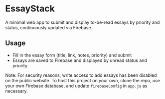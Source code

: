 # EssayStack
A minimal web app to submit and display to-be-read essays by priority and status, continuously updated via Firebase.

## Usage
- Fill in the essay form (title, link, notes, priority) and submit  
- Essays are saved to Firebase and displayed by unread status and priority  

Note: For security reasons, write access to add essays has been disabled on the public website. To host this project on your own, clone the repo, use your own Firebase database, and update `firebaseConfig` in `app.js` as necessary.